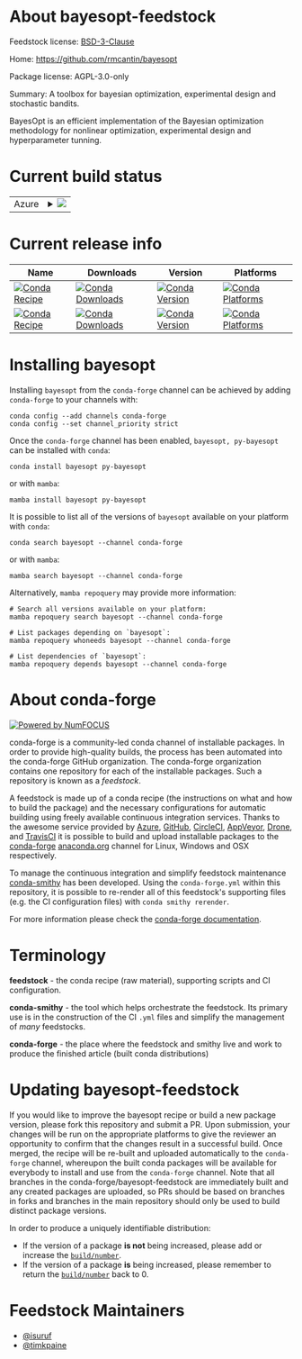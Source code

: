 About bayesopt-feedstock
========================

Feedstock license: [BSD-3-Clause](https://github.com/conda-forge/bayesopt-feedstock/blob/main/LICENSE.txt)

Home: https://github.com/rmcantin/bayesopt

Package license: AGPL-3.0-only

Summary: A toolbox for bayesian optimization, experimental design and stochastic bandits.

BayesOpt is an efficient implementation of the Bayesian optimization
methodology for nonlinear optimization, experimental design and
hyperparameter tunning.


Current build status
====================


<table>
    
  <tr>
    <td>Azure</td>
    <td>
      <details>
        <summary>
          <a href="https://dev.azure.com/conda-forge/feedstock-builds/_build/latest?definitionId=21577&branchName=main">
            <img src="https://dev.azure.com/conda-forge/feedstock-builds/_apis/build/status/bayesopt-feedstock?branchName=main">
          </a>
        </summary>
        <table>
          <thead><tr><th>Variant</th><th>Status</th></tr></thead>
          <tbody><tr>
              <td>linux_64_numpy1.22python3.8.____cpython</td>
              <td>
                <a href="https://dev.azure.com/conda-forge/feedstock-builds/_build/latest?definitionId=21577&branchName=main">
                  <img src="https://dev.azure.com/conda-forge/feedstock-builds/_apis/build/status/bayesopt-feedstock?branchName=main&jobName=linux&configuration=linux%20linux_64_numpy1.22python3.8.____cpython" alt="variant">
                </a>
              </td>
            </tr><tr>
              <td>linux_64_numpy2.0python3.10.____cpython</td>
              <td>
                <a href="https://dev.azure.com/conda-forge/feedstock-builds/_build/latest?definitionId=21577&branchName=main">
                  <img src="https://dev.azure.com/conda-forge/feedstock-builds/_apis/build/status/bayesopt-feedstock?branchName=main&jobName=linux&configuration=linux%20linux_64_numpy2.0python3.10.____cpython" alt="variant">
                </a>
              </td>
            </tr><tr>
              <td>linux_64_numpy2.0python3.11.____cpython</td>
              <td>
                <a href="https://dev.azure.com/conda-forge/feedstock-builds/_build/latest?definitionId=21577&branchName=main">
                  <img src="https://dev.azure.com/conda-forge/feedstock-builds/_apis/build/status/bayesopt-feedstock?branchName=main&jobName=linux&configuration=linux%20linux_64_numpy2.0python3.11.____cpython" alt="variant">
                </a>
              </td>
            </tr><tr>
              <td>linux_64_numpy2.0python3.12.____cpython</td>
              <td>
                <a href="https://dev.azure.com/conda-forge/feedstock-builds/_build/latest?definitionId=21577&branchName=main">
                  <img src="https://dev.azure.com/conda-forge/feedstock-builds/_apis/build/status/bayesopt-feedstock?branchName=main&jobName=linux&configuration=linux%20linux_64_numpy2.0python3.12.____cpython" alt="variant">
                </a>
              </td>
            </tr><tr>
              <td>linux_64_numpy2.0python3.9.____cpython</td>
              <td>
                <a href="https://dev.azure.com/conda-forge/feedstock-builds/_build/latest?definitionId=21577&branchName=main">
                  <img src="https://dev.azure.com/conda-forge/feedstock-builds/_apis/build/status/bayesopt-feedstock?branchName=main&jobName=linux&configuration=linux%20linux_64_numpy2.0python3.9.____cpython" alt="variant">
                </a>
              </td>
            </tr>
          </tbody>
        </table>
      </details>
    </td>
  </tr>
</table>

Current release info
====================

| Name | Downloads | Version | Platforms |
| --- | --- | --- | --- |
| [![Conda Recipe](https://img.shields.io/badge/recipe-bayesopt-green.svg)](https://anaconda.org/conda-forge/bayesopt) | [![Conda Downloads](https://img.shields.io/conda/dn/conda-forge/bayesopt.svg)](https://anaconda.org/conda-forge/bayesopt) | [![Conda Version](https://img.shields.io/conda/vn/conda-forge/bayesopt.svg)](https://anaconda.org/conda-forge/bayesopt) | [![Conda Platforms](https://img.shields.io/conda/pn/conda-forge/bayesopt.svg)](https://anaconda.org/conda-forge/bayesopt) |
| [![Conda Recipe](https://img.shields.io/badge/recipe-py--bayesopt-green.svg)](https://anaconda.org/conda-forge/py-bayesopt) | [![Conda Downloads](https://img.shields.io/conda/dn/conda-forge/py-bayesopt.svg)](https://anaconda.org/conda-forge/py-bayesopt) | [![Conda Version](https://img.shields.io/conda/vn/conda-forge/py-bayesopt.svg)](https://anaconda.org/conda-forge/py-bayesopt) | [![Conda Platforms](https://img.shields.io/conda/pn/conda-forge/py-bayesopt.svg)](https://anaconda.org/conda-forge/py-bayesopt) |

Installing bayesopt
===================

Installing `bayesopt` from the `conda-forge` channel can be achieved by adding `conda-forge` to your channels with:

```
conda config --add channels conda-forge
conda config --set channel_priority strict
```

Once the `conda-forge` channel has been enabled, `bayesopt, py-bayesopt` can be installed with `conda`:

```
conda install bayesopt py-bayesopt
```

or with `mamba`:

```
mamba install bayesopt py-bayesopt
```

It is possible to list all of the versions of `bayesopt` available on your platform with `conda`:

```
conda search bayesopt --channel conda-forge
```

or with `mamba`:

```
mamba search bayesopt --channel conda-forge
```

Alternatively, `mamba repoquery` may provide more information:

```
# Search all versions available on your platform:
mamba repoquery search bayesopt --channel conda-forge

# List packages depending on `bayesopt`:
mamba repoquery whoneeds bayesopt --channel conda-forge

# List dependencies of `bayesopt`:
mamba repoquery depends bayesopt --channel conda-forge
```


About conda-forge
=================

[![Powered by
NumFOCUS](https://img.shields.io/badge/powered%20by-NumFOCUS-orange.svg?style=flat&colorA=E1523D&colorB=007D8A)](https://numfocus.org)

conda-forge is a community-led conda channel of installable packages.
In order to provide high-quality builds, the process has been automated into the
conda-forge GitHub organization. The conda-forge organization contains one repository
for each of the installable packages. Such a repository is known as a *feedstock*.

A feedstock is made up of a conda recipe (the instructions on what and how to build
the package) and the necessary configurations for automatic building using freely
available continuous integration services. Thanks to the awesome service provided by
[Azure](https://azure.microsoft.com/en-us/services/devops/), [GitHub](https://github.com/),
[CircleCI](https://circleci.com/), [AppVeyor](https://www.appveyor.com/),
[Drone](https://cloud.drone.io/welcome), and [TravisCI](https://travis-ci.com/)
it is possible to build and upload installable packages to the
[conda-forge](https://anaconda.org/conda-forge) [anaconda.org](https://anaconda.org/)
channel for Linux, Windows and OSX respectively.

To manage the continuous integration and simplify feedstock maintenance
[conda-smithy](https://github.com/conda-forge/conda-smithy) has been developed.
Using the ``conda-forge.yml`` within this repository, it is possible to re-render all of
this feedstock's supporting files (e.g. the CI configuration files) with ``conda smithy rerender``.

For more information please check the [conda-forge documentation](https://conda-forge.org/docs/).

Terminology
===========

**feedstock** - the conda recipe (raw material), supporting scripts and CI configuration.

**conda-smithy** - the tool which helps orchestrate the feedstock.
                   Its primary use is in the construction of the CI ``.yml`` files
                   and simplify the management of *many* feedstocks.

**conda-forge** - the place where the feedstock and smithy live and work to
                  produce the finished article (built conda distributions)


Updating bayesopt-feedstock
===========================

If you would like to improve the bayesopt recipe or build a new
package version, please fork this repository and submit a PR. Upon submission,
your changes will be run on the appropriate platforms to give the reviewer an
opportunity to confirm that the changes result in a successful build. Once
merged, the recipe will be re-built and uploaded automatically to the
`conda-forge` channel, whereupon the built conda packages will be available for
everybody to install and use from the `conda-forge` channel.
Note that all branches in the conda-forge/bayesopt-feedstock are
immediately built and any created packages are uploaded, so PRs should be based
on branches in forks and branches in the main repository should only be used to
build distinct package versions.

In order to produce a uniquely identifiable distribution:
 * If the version of a package **is not** being increased, please add or increase
   the [``build/number``](https://docs.conda.io/projects/conda-build/en/latest/resources/define-metadata.html#build-number-and-string).
 * If the version of a package **is** being increased, please remember to return
   the [``build/number``](https://docs.conda.io/projects/conda-build/en/latest/resources/define-metadata.html#build-number-and-string)
   back to 0.

Feedstock Maintainers
=====================

* [@isuruf](https://github.com/isuruf/)
* [@timkpaine](https://github.com/timkpaine/)

